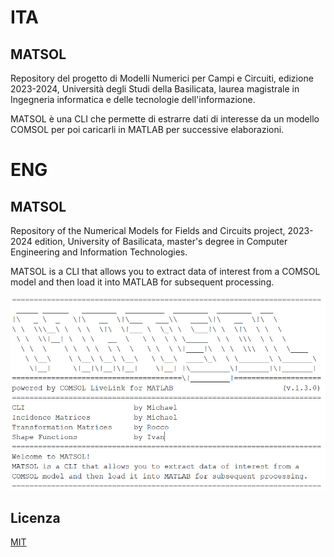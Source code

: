 # ITA

## MATSOL

Repository del progetto di Modelli Numerici per Campi e Circuiti, edizione 2023-2024, Università degli Studi della Basilicata, laurea magistrale in Ingegneria informatica e delle tecnologie dell'informazione.

MATSOL è una CLI che permette di estrarre dati di interesse da un modello COMSOL per poi caricarli in MATLAB per successive elaborazioni.


# ENG

## MATSOL

Repository of the Numerical Models for Fields and Circuits project, 2023-2024 edition, University of Basilicata, master's degree in Computer Engineering and Information Technologies.

MATSOL is a CLI that allows you to extract data of interest from a COMSOL model and then load it into MATLAB for subsequent processing.

![CLI Splash Screen](./src/resources/MATSOL_splash_screen.png)

## Licenza

[MIT](https://choosealicense.com/licenses/mit/)
